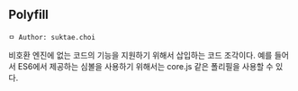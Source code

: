 ## Polyfill

```
ㅁ Author: suktae.choi
```

비호환 엔진에 없는 코드의 기능을 지원하기 위해서 삽입하는 코드 조각이다. 예를 들어서 ES6에서 제공하는 심볼을 사용하기 위해서는 core.js 같은 폴리필을 사용할 수 있다. 



